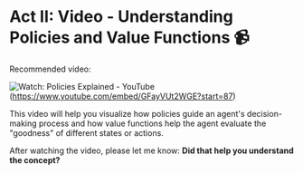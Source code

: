 # Act II: Video - Understanding Policies and Value Functions 📹

Recommended video:

![Watch: Policies Explained - YouTube](https://img.youtube.com/vi/GFayVUt2WGE/0.jpg)(https://www.youtube.com/embed/GFayVUt2WGE?start=87)

This video will help you visualize how policies guide an agent's decision-making process and how value functions help the agent evaluate the "goodness" of different states or actions.

After watching the video, please let me know: **Did that help you understand the concept?**